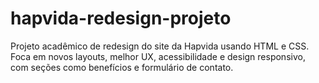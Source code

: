 # hapvida-redesign-projeto
Projeto acadêmico de redesign do site da Hapvida usando HTML e CSS. Foca em novos layouts, melhor UX, acessibilidade e design responsivo, com seções como benefícios e formulário de contato.
